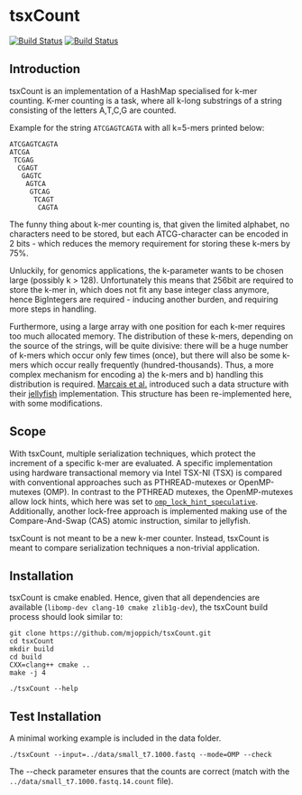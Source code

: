 # tsxCount
[![Build Status](https://travis-ci.com/mjoppich/tsxCount.svg?branch=master)](https://travis-ci.com/mjoppich/tsxCount)
[![Build Status](https://circleci.com/gh/mjoppich/tsxCount.svg?style=svg)](https://circleci.com/gh/mjoppich/tsxCount)

## Introduction

tsxCount is an implementation of a HashMap specialised for k-mer counting.
K-mer counting is a task, where all k-long substrings of a string consisting of the letters A,T,C,G are counted.

Example for the string `ATCGAGTCAGTA` with all k=5-mers printed below:
```
ATCGAGTCAGTA
ATCGA
 TCGAG
  CGAGT
   GAGTC
    AGTCA
     GTCAG
      TCAGT
       CAGTA
```
The funny thing about k-mer counting is, that given the limited alphabet, no characters need to be stored, but each ATCG-character can be encoded in 2 bits - which reduces the memory requirement for storing these k-mers by 75%.

Unluckily, for genomics applications, the k-parameter wants to be chosen large (possibly k > 128). Unfortunately this means that 256bit are required to store the k-mer in, which does not fit any base integer class anymore, hence BigIntegers are required - inducing another burden, and requiring more steps in handling.

Furthermore, using a large array with one position for each k-mer requires too much allocated memory. The distribution of these k-mers, depending on the source of the strings, will be quite divisive: there will be a huge number of k-mers which occur only few times (once), but there will also be some k-mers which occur really frequently (hundred-thousands).
Thus, a more complex mechanism for encoding a) the k-mers and b) handling this distribution is required. [Marcais et al.](https://academic.oup.com/bioinformatics/article/27/6/764/234905) introduced such a data structure with their [jellyfish](http://www.cbcb.umd.edu/software/jellyfish/) implementation.
This structure has been re-implemented here, with some modifications.

## Scope

With tsxCount, multiple serialization techniques, which protect the increment of a specific k-mer are evaluated.
A specific implementation using hardware transactional memory via Intel TSX-NI (TSX) is compared with conventional approaches such as PTHREAD-mutexes or OpenMP-mutexes (OMP). In contrast to the PTHREAD mutexes, the OpenMP-mutexes allow lock hints, which here was set to [`omp_lock_hint_speculative`](https://www.openmp.org/spec-html/5.0/openmpsu155.html). Additionally, another lock-free approach is implemented making use of the Compare-And-Swap (CAS) atomic instruction, similar to jellyfish.

tsxCount is not meant to be a new k-mer counter. Instead, tsxCount is meant to compare serialization techniques a non-trivial application.

## Installation

tsxCount is cmake enabled. Hence, given that all dependencies are available (`libomp-dev clang-10 cmake zlib1g-dev`), the tsxCount build process should look similar to:

```
git clone https://github.com/mjoppich/tsxCount.git
cd tsxCount
mkdir build
cd build
CXX=clang++ cmake ..
make -j 4

./tsxCount --help
```


## Test Installation

A minimal working example is included in the data folder.

```
./tsxCount --input=../data/small_t7.1000.fastq --mode=OMP --check
```
The --check parameter ensures that the counts are correct (match with the `../data/small_t7.1000.fastq.14.count` file).

